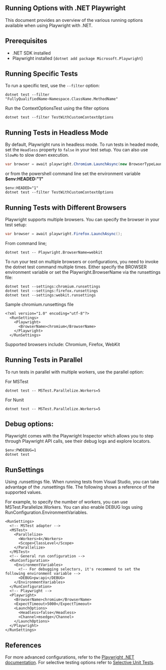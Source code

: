 ## Running Options with .NET Playwright

This document provides an overview of the various running options available when using Playwright with .NET.

## Prerequisites

- .NET SDK installed
- Playwright installed (`dotnet add package Microsoft.Playwright`)


## Running Specific Tests

To run a specific test, use the `--filter` option:

```pwsh
dotnet test --filter "FullyQualifiedName~Namespace.ClassName.MethodName"
```
Run the ContextOptionsTest using the filter options

```
dotnet test --filter TestWithCustomContextOptions
```

## Running Tests in Headless Mode

By default, Playwright runs in headless mode. To run tests in headed mode, set the `Headless` property to `false` in your test setup. You can also use `SlowMo` to slow down execution.

```csharp
var browser = await playwright.Chromium.LaunchAsync(new BrowserTypeLaunchOptions { Headless = false });
```

or from the powershell command line set the environment variable **$env:HEADED:"1"** 

```
$env:HEADED="1"
dotnet test --filter TestWithCustomContextOptions
```

## Running Tests with Different Browsers

Playwright supports multiple browsers. You can specify the browser in your test setup:

```csharp
var browser = await playwright.Firefox.LaunchAsync();
```

From command line;

```
dotnet test -- Playwright.BrowserName=webkit
```

To run your test on multiple browsers or configurations, you need to invoke the dotnet test command multiple times. Either specify the BROWSER environment variable or set the Playwright.BrowserName via the runsettings file:

```
dotnet test --settings:chromium.runsettings
dotnet test --settings:firefox.runsettings
dotnet test --settings:webkit.runsettings
```
Sample chromium.runsettings file
```
<?xml version="1.0" encoding="utf-8"?>
  <RunSettings>
    <Playwright>
      <BrowserName>chromium</BrowserName>
    </Playwright>
  </RunSettings>
```
Supported browsers include: Chromium, Firefox, WebKit


## Running Tests in Parallel

To run tests in parallel with multiple workers, use the parallel option:

For MSTest
```
dotnet test -- MSTest.Parallelize.Workers=5
```

For Nunit
```
dotnet test -- MSTest.Parallelize.Workers=5
```

## Debug options:
Playwright comes with the Playwright Inspector which allows you to step through Playwright API calls, see their debug logs and explore locators.

```
$env:PWDEBUG=1
dotnet test
```
## RunSettings

Using .runsettings file. When running tests from Visual Studio, you can take advantage of the .runsettings file. The following shows a reference of the supported values.

For example, to specify the number of workers, you can use MSTest.Parallelize.Workers. You can also enable DEBUG logs using RunConfiguration.EnvironmentVariables.

```
<RunSettings>
  <!-- MSTest adapter -->  
  <MSTest>
    <Parallelize>
      <Workers>4</Workers>
      <Scope>ClassLevel</Scope>
    </Parallelize>
  </MSTest>
  <!-- General run configuration -->
  <RunConfiguration>
    <EnvironmentVariables>
      <!-- For debugging selectors, it's recommend to set the following environment variable -->
      <DEBUG>pw:api</DEBUG>
    </EnvironmentVariables>
  </RunConfiguration>
  <!-- Playwright -->  
  <Playwright>
    <BrowserName>chromium</BrowserName>
    <ExpectTimeout>5000</ExpectTimeout>
    <LaunchOptions>
      <Headless>false</Headless>
      <Channel>msedge</Channel>
    </LaunchOptions>
  </Playwright>
</RunSettings>
```
## References

For more advanced configurations, refer to the [Playwright .NET documentation](https://playwright.dev/dotnet/docs/intro).
For selective testing options refer to [Selective Unit Tests](https://learn.microsoft.com/en-us/dotnet/core/testing/selective-unit-tests?pivots=mstest).

